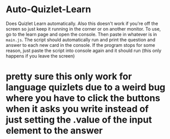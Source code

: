 # Auto-Quizlet-Learn
Does Quizlet Learn automatically. Also this doesn't work if you're off the screen so just keep it running in the corner or on another monitor.
To use, go to the learn page and open the console. Then paste in whatever is in `main.js`. The script should automatically run and print the question and answer to each new card in the console. If the program stops for some reason, just paste the script into console again and it should run (this only happens if you leave the screen)

# pretty sure this only work for language quizlets due to a weird bug where you have to click the buttons when it asks you write instead of just setting the .value of the input element to the answer
